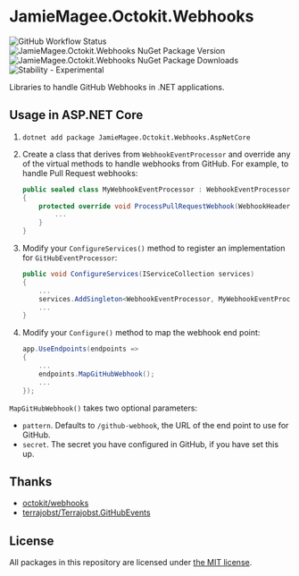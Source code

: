 # JamieMagee.Octokit.Webhooks

![GitHub Workflow Status](https://img.shields.io/github/workflow/status/JamieMagee/JamieMagee.Octokit.Webhooks/Build?style=for-the-badge)
![JamieMagee.Octokit.Webhooks NuGet Package Version](https://img.shields.io/nuget/v/JamieMagee.Octokit.Webhooks?style=for-the-badge)
![JamieMagee.Octokit.Webhooks NuGet Package Downloads](https://img.shields.io/nuget/dt/JamieMagee.Octokit.Webhooks?style=for-the-badge)
![Stability - Experimental](https://img.shields.io/badge/stability-experimental-orange?style=for-the-badge)

Libraries to handle GitHub Webhooks in .NET applications.

## Usage in ASP.NET Core

1. `dotnet add package JamieMagee.Octokit.Webhooks.AspNetCore`
2. Create a class that derives from `WebhookEventProcessor` and override any of the virtual methods to handle webhooks from GitHub. For example, to handle Pull Request webhooks:

    ```C#
    public sealed class MyWebhookEventProcessor : WebhookEventProcessor
    {
        protected override void ProcessPullRequestWebhook(WebhookHeaders headers, PullRequestEvent pullRequestEvent, PullRequestAction action) {
            ...
        }
    }
    ```

3. Modify your `ConfigureServices()` method to register an implementation for `GitHubEventProcessor`:

    ```C#
    public void ConfigureServices(IServiceCollection services)
    {
        ...
        services.AddSingleton<WebhookEventProcessor, MyWebhookEventProcessor>();
        ...
    }
    ```
4. Modify your `Configure()` method to map the webhook end point:

    ```C#
    app.UseEndpoints(endpoints =>
    {
        ...
        endpoints.MapGitHubWebhook();
        ...
    });
    ```

`MapGitHubWebhook()` takes two optional parameters:

* `pattern`. Defaults to `/github-webhook`, the URL of the end point to use for
  GitHub.
* `secret`. The secret you have configured in GitHub, if you have set this up.

## Thanks

- [octokit/webhooks](https://github.com/octokit/webhooks)
- [terrajobst/Terrajobst.GitHubEvents](https://github.com/terrajobst/Terrajobst.GitHubEvents)

## License

All packages in this repository are licensed under [the MIT license](https://opensource.org/licenses/MIT).
